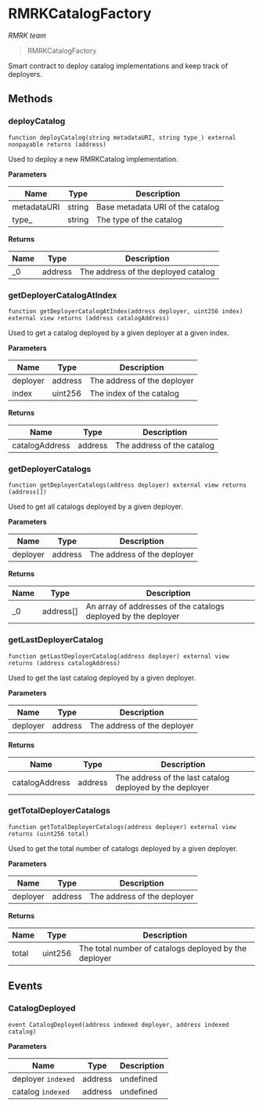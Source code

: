 # RMRKCatalogFactory

*RMRK team*

> RMRKCatalogFactory

Smart contract to deploy catalog implementations and keep track of deployers.



## Methods

### deployCatalog

```solidity
function deployCatalog(string metadataURI, string type_) external nonpayable returns (address)
```

Used to deploy a new RMRKCatalog implementation.



**Parameters**

| Name | Type | Description |
|---|---|---|
| metadataURI | string | Base metadata URI of the catalog |
| type_ | string | The type of the catalog |

**Returns**

| Name | Type | Description |
|---|---|---|
| _0 | address | The address of the deployed catalog |

### getDeployerCatalogAtIndex

```solidity
function getDeployerCatalogAtIndex(address deployer, uint256 index) external view returns (address catalogAddress)
```

Used to get a catalog deployed by a given deployer at a given index.



**Parameters**

| Name | Type | Description |
|---|---|---|
| deployer | address | The address of the deployer |
| index | uint256 | The index of the catalog |

**Returns**

| Name | Type | Description |
|---|---|---|
| catalogAddress | address | The address of the catalog |

### getDeployerCatalogs

```solidity
function getDeployerCatalogs(address deployer) external view returns (address[])
```

Used to get all catalogs deployed by a given deployer.



**Parameters**

| Name | Type | Description |
|---|---|---|
| deployer | address | The address of the deployer |

**Returns**

| Name | Type | Description |
|---|---|---|
| _0 | address[] | An array of addresses of the catalogs deployed by the deployer |

### getLastDeployerCatalog

```solidity
function getLastDeployerCatalog(address deployer) external view returns (address catalogAddress)
```

Used to get the last catalog deployed by a given deployer.



**Parameters**

| Name | Type | Description |
|---|---|---|
| deployer | address | The address of the deployer |

**Returns**

| Name | Type | Description |
|---|---|---|
| catalogAddress | address | The address of the last catalog deployed by the deployer |

### getTotalDeployerCatalogs

```solidity
function getTotalDeployerCatalogs(address deployer) external view returns (uint256 total)
```

Used to get the total number of catalogs deployed by a given deployer.



**Parameters**

| Name | Type | Description |
|---|---|---|
| deployer | address | The address of the deployer |

**Returns**

| Name | Type | Description |
|---|---|---|
| total | uint256 | The total number of catalogs deployed by the deployer |



## Events

### CatalogDeployed

```solidity
event CatalogDeployed(address indexed deployer, address indexed catalog)
```





**Parameters**

| Name | Type | Description |
|---|---|---|
| deployer `indexed` | address | undefined |
| catalog `indexed` | address | undefined |



